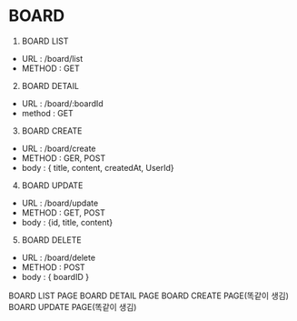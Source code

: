 # BOARD

1. BOARD LIST

- URL : /board/list
- METHOD : GET

2. BOARD DETAIL

- URL : /board/:boardId
- method : GET

3. BOARD CREATE

- URL : /board/create
- METHOD : GER, POST
- body : { title, content, createdAt, UserId}

4. BOARD UPDATE

- URL : /board/update
- METHOD : GET, POST
- body : {id, title, content}

5. BOARD DELETE

- URL : /board/delete
- METHOD : POST
- body : { boardID }

BOARD LIST PAGE
BOARD DETAIL PAGE
BOARD CREATE PAGE(똑같이 생김)
BOARD UPDATE PAGE(똑같이 생김)
